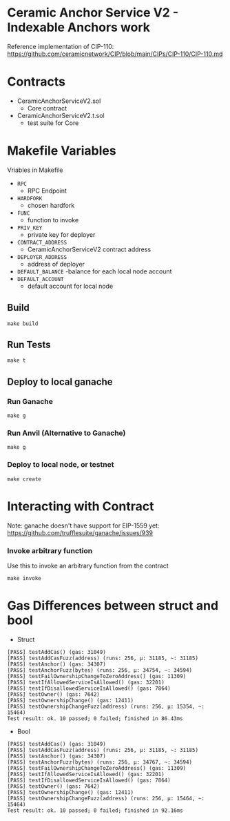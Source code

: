 # Ceramic Anchor Service V2 - Indexable Anchors work
Reference implementation of CIP-110:
https://github.com/ceramicnetwork/CIP/blob/main/CIPs/CIP-110/CIP-110.md

# Contracts
- CeramicAnchorServiceV2.sol
    - Core contract
- CeramicAnchorServiceV2.t.sol
    - test suite for Core

# Makefile Variables
Vriables in Makefile
- ```RPC```
    - RPC Endpoint
- ```HARDFORK```
    - chosen hardfork
- ```FUNC```
    - function to invoke
- ```PRIV_KEY```
    - private key for deployer
- ```CONTRACT_ADDRESS```
    - CeramicAnchorServiceV2 contract address
- ```DEPLOYER_ADDRESS```
    - address of deployer
- ```DEFAULT_BALANCE```
    -balance for each local node account
- ```DEFAULT_ACCOUNT```
    - default account for local node


## Build
```
make build
```

##  Run Tests
```
make t
```

## Deploy to local ganache

### Run Ganache
```
make g
```

### Run Anvil (Alternative to Ganache)
```
make g
```

### Deploy to local node, or testnet
```
make create
```

# Interacting with Contract

Note: ganache doesn't have support for EIP-1559 yet:
https://github.com/trufflesuite/ganache/issues/939

### Invoke arbitrary function
Use this to invoke an arbitrary function from the contract
```
make invoke
```

# Gas Differences between struct and bool
- Struct
```
[PASS] testAddCas() (gas: 31049)
[PASS] testAddCasFuzz(address) (runs: 256, μ: 31185, ~: 31185)
[PASS] testAnchor() (gas: 34307)
[PASS] testAnchorFuzz(bytes) (runs: 256, μ: 34754, ~: 34594)
[PASS] testFailOwnershipChangeToZeroAddress() (gas: 11309)
[PASS] testIfAllowedServiceIsAllowed() (gas: 32201)
[PASS] testIfDisallowedServiceIsAllowed() (gas: 7864)
[PASS] testOwner() (gas: 7642)
[PASS] testOwnershipChange() (gas: 12411)
[PASS] testOwnershipChangeFuzz(address) (runs: 256, μ: 15354, ~: 15464)
Test result: ok. 10 passed; 0 failed; finished in 86.43ms
```
- Bool
```
[PASS] testAddCas() (gas: 31049)
[PASS] testAddCasFuzz(address) (runs: 256, μ: 31185, ~: 31185)
[PASS] testAnchor() (gas: 34307)
[PASS] testAnchorFuzz(bytes) (runs: 256, μ: 34767, ~: 34594)
[PASS] testFailOwnershipChangeToZeroAddress() (gas: 11309)
[PASS] testIfAllowedServiceIsAllowed() (gas: 32201)
[PASS] testIfDisallowedServiceIsAllowed() (gas: 7864)
[PASS] testOwner() (gas: 7642)
[PASS] testOwnershipChange() (gas: 12411)
[PASS] testOwnershipChangeFuzz(address) (runs: 256, μ: 15464, ~: 15464)
Test result: ok. 10 passed; 0 failed; finished in 92.16ms
```
